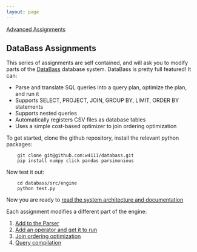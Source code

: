 ```yaml
---
layout: page
---
```


[Advanced Assignments](./)

## DataBass Assignments

This series of assignments are self contained, and will ask you to modify parts of the [DataBass](https://www.github.com/w4111/databass) database system.  DataBass is pretty full featured!  It can:

* Parse and translate SQL queries into a query plan, optimize the plan, and run it
* Supports SELECT, PROJECT, JOIN, GROUP BY, LIMIT, ORDER BY statements
* Supports nested queries
* Automatically registers CSV files as database tables
* Uses a simple cost-based optimizer to join ordering optimization

To get started, clone the github repository, install the relevant python packages:

        git clone git@github.com:w4111/databass.git
        pip install numpy click pandas parsimonious

Now test it out:

        cd databass/src/engine
        python test.py

Now you are ready to [read the system architecture and documentation](https://github.com/w4111/databass/blob/master/docs/design.md)

Each assignment modifies a different part of the engine:

1. [Add to the Parser](./parser)
1. [Add an operator and get it to run](./op)
1. [Join ordering optimization](./join)
1. [Query compilation](./compile)

